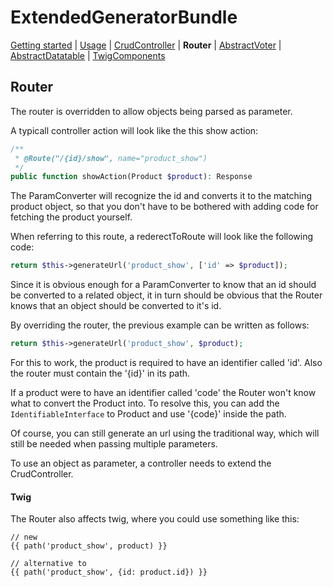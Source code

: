 ExtendedGeneratorBundle
=====================

[Getting started](getting_started.md#ExtendedGeneratorBundle)
| [Usage](usage.md#ExtendedGeneratorBundle)
| [CrudController](CrudController.md#ExtendedGeneratorBundle)
| **Router**
| [AbstractVoter](AbstractVoter.md#ExtendedGeneratorBundle)
| [AbstractDatatable](AbstractDatatable.md#ExtendedGeneratorBundle)
| [TwigComponents](TwigComponents.md#ExtendedGeneratorBundle)

## Router

The router is overridden to allow objects being parsed as parameter.

A typicall controller action will look like the this show action:
````php
/**
 * @Route("/{id}/show", name="product_show")
 */
public function showAction(Product $product): Response
````
The ParamConverter will recognize the id and converts it to
the matching product object, so that you don't have to be
bothered with adding code for fetching the product yourself. 

When referring to this route, a rederectToRoute will look like the following code:
````php
return $this->generateUrl('product_show', ['id' => $product]);
````
Since it is obvious enough for a ParamConverter to know that an id 
should be converted to a related object, it in turn should be obvious
that the Router knows that an object should be converted to it's id.

By overriding the router, the previous example can be written as follows:
````php
return $this->generateUrl('product_show', $product);
````

For this to work, the product is required to have an identifier called 'id'. Also
the router must contain the '{id}' in its path. 

If a product were to have an identifier called 'code' the Router won't know what to
convert the Product into. To resolve this, you can add the `IdentifiableInterface` to
Product and use '{code}' inside the path. 

Of course, you can still generate an url using the traditional way, which will
still be needed when passing multiple parameters.

To use an object as parameter, a controller needs to extend the CrudController.


#### Twig

The Router also affects twig, where you could use something like this:  
````twig
// new
{{ path('product_show', product) }}

// alternative to
{{ path('product_show', {id: product.id}) }}
````